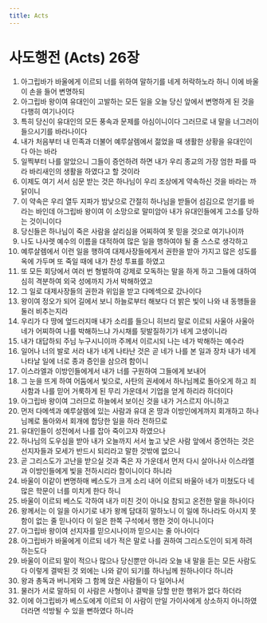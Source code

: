 ```yaml
---
title: Acts
---
```


# 사도행전 (Acts) 26장
1. 아그립바가 바울에게 이르되 너를 위하여 말하기를 네게 허락하노라 하니 이에 바울이 손을 들어 변명하되
1. 아그립바 왕이여 유대인이 고발하는 모든 일을 오늘 당신 앞에서 변명하게 된 것을 다행히 여기나이다
1. 특히 당신이 유대인의 모든 풍속과 문제를 아심이니이다 그러므로 내 말을 너그러이 들으시기를 바라나이다
1. 내가 처음부터 내 민족과 더불어 예루살렘에서 젊었을 때 생활한 상황을 유대인이 다 아는 바라
1. 일찍부터 나를 알았으니 그들이 증언하려 하면 내가 우리 종교의 가장 엄한 파를 따라 바리새인의 생활을 하였다고 할 것이라
1. 이제도 여기 서서 심문 받는 것은 하나님이 우리 조상에게 약속하신 것을 바라는 까닭이니
1. 이 약속은 우리 열두 지파가 밤낮으로 간절히 하나님을 받들어 섬김으로 얻기를 바라는 바인데 아그립바 왕이여 이 소망으로 말미암아 내가 유대인들에게 고소를 당하는 것이니이다
1. 당신들은 하나님이 죽은 사람을 살리심을 어찌하여 못 믿을 것으로 여기나이까
1. 나도 나사렛 예수의 이름을 대적하여 많은 일을 행하여야 될 줄 스스로 생각하고
1. 예루살렘에서 이런 일을 행하여 대제사장들에게서 권한을 받아 가지고 많은 성도를 옥에 가두며 또 죽일 때에 내가 찬성 투표를 하였고
1. 또 모든 회당에서 여러 번 형벌하여 강제로 모독하는 말을 하게 하고 그들에 대하여 심히 격분하여 외국 성에까지 가서 박해하였고
1. 그 일로 대제사장들의 권한과 위임을 받고 다메섹으로 갔나이다
1. 왕이여 정오가 되어 길에서 보니 하늘로부터 해보다 더 밝은 빛이 나와 내 동행들을 둘러 비추는지라
1. 우리가 다 땅에 엎드러지매 내가 소리를 들으니 히브리 말로 이르되 사울아 사울아 네가 어찌하여 나를 박해하느냐 가시채를 뒷발질하기가 네게 고생이니라
1. 내가 대답하되 주님 누구시니이까 주께서 이르시되 나는 네가 박해하는 예수라
1. 일어나 너의 발로 서라 내가 네게 나타난 것은 곧 네가 나를 본 일과 장차 내가 네게 나타날 일에 너로 종과 증인을 삼으려 함이니
1. 이스라엘과 이방인들에게서 내가 너를 구원하여 그들에게 보내어
1. 그 눈을 뜨게 하여 어둠에서 빛으로, 사탄의 권세에서 하나님께로 돌아오게 하고 죄 사함과 나를 믿어 거룩하게 된 무리 가운데서 기업을 얻게 하리라 하더이다
1. 아그립바 왕이여 그러므로 하늘에서 보이신 것을 내가 거스르지 아니하고
1. 먼저 다메섹과 예루살렘에 있는 사람과 유대 온 땅과 이방인에게까지 회개하고 하나님께로 돌아와서 회개에 합당한 일을 하라 전하므로
1. 유대인들이 성전에서 나를 잡아 죽이고자 하였으나
1. 하나님의 도우심을 받아 내가 오늘까지 서서 높고 낮은 사람 앞에서 증언하는 것은 선지자들과 모세가 반드시 되리라고 말한 것밖에 없으니
1. 곧 그리스도가 고난을 받으실 것과 죽은 자 가운데서 먼저 다시 살아나사 이스라엘과 이방인들에게 빛을 전하시리라 함이니이다 하니라
1. 바울이 이같이 변명하매 베스도가 크게 소리 내어 이르되 바울아 네가 미쳤도다 네 많은 학문이 너를 미치게 한다 하니
1. 바울이 이르되 베스도 각하여 내가 미친 것이 아니요 참되고 온전한 말을 하나이다
1. 왕께서는 이 일을 아시기로 내가 왕께 담대히 말하노니 이 일에 하나라도 아시지 못함이 없는 줄 믿나이다 이 일은 한쪽 구석에서 행한 것이 아니니이다
1. 아그립바 왕이여 선지자를 믿으시나이까 믿으시는 줄 아나이다
1. 아그립바가 바울에게 이르되 네가 적은 말로 나를 권하여 그리스도인이 되게 하려 하는도다
1. 바울이 이르되 말이 적으나 많으나 당신뿐만 아니라 오늘 내 말을 듣는 모든 사람도 다 이렇게 결박된 것 외에는 나와 같이 되기를 하나님께 원하나이다 하니라
1. 왕과 총독과 버니게와 그 함께 앉은 사람들이 다 일어나서
1. 물러가 서로 말하되 이 사람은 사형이나 결박을 당할 만한 행위가 없다 하더라
1. 이에 아그립바가 베스도에게 이르되 이 사람이 만일 가이사에게 상소하지 아니하였더라면 석방될 수 있을 뻔하였다 하니라